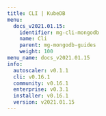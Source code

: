 ```yaml
---
title: CLI | KubeDB
menu:
  docs_v2021.01.15:
    identifier: mg-cli-mongodb
    name: Cli
    parent: mg-mongodb-guides
    weight: 100
menu_name: docs_v2021.01.15
info:
  autoscaler: v0.1.1
  cli: v0.16.1
  community: v0.16.1
  enterprise: v0.3.1
  installer: v0.16.1
  version: v2021.01.15
---
```


